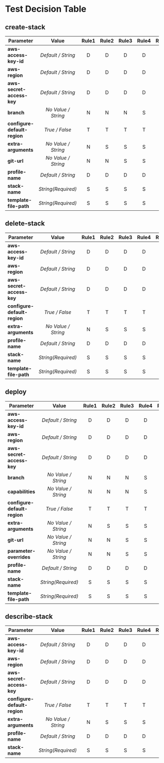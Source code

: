 # Test Decision Table

## create-stack

| Parameter | Value | Rule1 | Rule2 | Rule3 | Rule4 | Rule5 | Rule6 |
| ---- |:----:|:----:|:----:|:----:|:----:|:----:|:----:|
| **aws-access-key-id** | *Default / String* | D | D | D | D | S | S |
| **aws-region** | *Default / String* | D | D | D | D | S | S |
| **aws-secret-access-key** | *Default / String* | D | D | D | D | S | S |
| **branch** | *No Value / String* | N | N | N | S | S | S |
| **configure-default-region** | *True / False* | T | T | T | T | T | F |
| **extra-arguments** | *No Value / String* | N | S | S | S | S | S |
| **git-url** | *No Value / String* | N | N | S | S | S | S |
| **profile-name** | *Default / String* | D | D | D | D | S | S |
| **stack-name** | *String(Required)* | S | S | S | S | S | S |
| **template-file-path** | *String(Required)* | S | S | S | S | S | S |


## delete-stack

| Parameter | Value | Rule1 | Rule2 | Rule3 | Rule4 | Rule5 | Rule6 |
| ---- |:----:|:----:|:----:|:----:|:----:|:----:|:----:|
| **aws-access-key-id** | *Default / String* | D | D | D | D | S | S |
| **aws-region** | *Default / String* | D | D | D | D | S | S |
| **aws-secret-access-key** | *Default / String* | D | D | D | D | S | S |
| **configure-default-region** | *True / False* | T | T | T | T | T | F |
| **extra-arguments** | *No Value / String* | N | S | S | S | S | S |
| **profile-name** | *Default / String* | D | D | D | D | S | S |
| **stack-name** | *String(Required)* | S | S | S | S | S | S |
| **template-file-path** | *String(Required)* | S | S | S | S | S | S |


## deploy

| Parameter | Value | Rule1 | Rule2 | Rule3 | Rule4 | Rule5 | Rule6 |
| ---- |:----:|:----:|:----:|:----:|:----:|:----:|:----:|
| **aws-access-key-id** | *Default / String* | D | D | D | D | S | S |
| **aws-region** | *Default / String* | D | D | D | D | S | S |
| **aws-secret-access-key** | *Default / String* | D | D | D | D | S | S |
| **branch** | *No Value / String* | N | N | N | S | S | S |
| **capabilities** | *No Value / String* | N | N | N | S | S | S |
| **configure-default-region** | *True / False* | T | T | T | T | T | F |
| **extra-arguments** | *No Value / String* | N | S | S | S | S | S |
| **git-url** | *No Value / String* | N | N | S | S | S | S |
| **parameter-overrides** | *No Value / String* | N | N | S | S | S | S |
| **profile-name** | *Default / String* | D | D | D | D | S | S |
| **stack-name** | *String(Required)* | S | S | S | S | S | S |
| **template-file-path** | *String(Required)* | S | S | S | S | S | S |


## describe-stack

| Parameter | Value | Rule1 | Rule2 | Rule3 | Rule4 | Rule5 | Rule6 |
| ---- |:----:|:----:|:----:|:----:|:----:|:----:|:----:|
| **aws-access-key-id** | *Default / String* | D | D | D | D | S | S |
| **aws-region** | *Default / String* | D | D | D | D | S | S |
| **aws-secret-access-key** | *Default / String* | D | D | D | D | S | S |
| **configure-default-region** | *True / False* | T | T | T | T | T | F |
| **extra-arguments** | *No Value / String* | N | S | S | S | S | S |
| **profile-name** | *Default / String* | D | D | D | D | S | S |
| **stack-name** | *String(Required)* | S | S | S | S | S | S |
